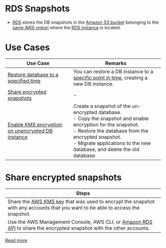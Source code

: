 # RDS Snapshots
- [RDS](../1_DatabaseServices/AmazonRDS/Readme.md) stores the DB snapshots in the [Amazon S3 bucket](../6_StorageServices/3_S3ObjectStorage/Readme.md) belonging to the [same AWS region](../AWS-Global-Architecture-Region-AZ.md) where the [RDS instance](../1_DatabaseServices/AmazonRDS/Readme.md) is located.

# Use Cases

| Use Case                                                                                                                            | Remarks                                                                                                                                                                                                                                              |
|-------------------------------------------------------------------------------------------------------------------------------------|------------------------------------------------------------------------------------------------------------------------------------------------------------------------------------------------------------------------------------------------------|
| [Restore database to a specified time](https://docs.aws.amazon.com/AmazonRDS/latest/UserGuide/USER_PIT.html)                        | You can restore a DB instance to a [specific point in time](https://docs.aws.amazon.com/AmazonRDS/latest/UserGuide/USER_PIT.html), creating a new DB instance.                                                                                       |
| [Share encrypted snapshots](https://docs.aws.amazon.com/AmazonRDS/latest/UserGuide/USER_ShareSnapshot.html)                         | -                                                                                                                                                                                                                                                    |
| [Enable KMS encryption on unencrypted DB instance](https://docs.aws.amazon.com/AmazonRDS/latest/UserGuide/Overview.Encryption.html) | Create a snapshot of the un-encrypted database.<br/>- Copy the snapshot and enable encryption for the snapshot.<br/>- Restore the database from the encrypted snapshot.<br/>- Migrate applications to the new database, and delete the old database. |

# Share encrypted snapshots

| Steps                                                                                                                                                                                                    |
|----------------------------------------------------------------------------------------------------------------------------------------------------------------------------------------------------------|
| Share the [AWS KMS key](../17_SecurityServices/1_DataProtectionServices/AWSKMS.md) that was used to encrypt the snapshot with any accounts that you want to be able to access the snapshot. |
| Use the AWS Management Console, AWS CLI, or [Amazon RDS API](../1_DatabaseServices/AmazonRDS/Readme.md) to share the encrypted snapshot with the other accounts.                                                                                      |

[Read more](https://docs.aws.amazon.com/AmazonRDS/latest/UserGuide/USER_ShareSnapshot.html)


